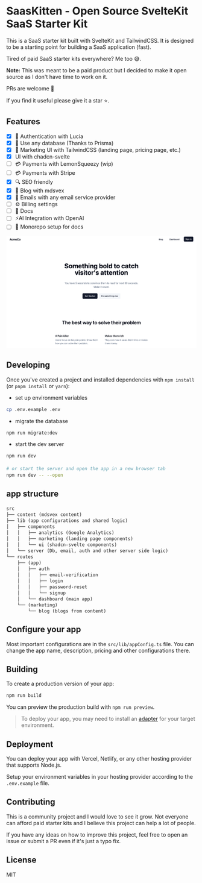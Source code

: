 # SaasKitten - Open Source SvelteKit SaaS Starter Kit

This is a SaaS starter kit built with SvelteKit and TailwindCSS. It is designed to be a starting point for building a SaaS application (fast).

Tired of paid SaaS starter kits everywhere? Me too 😅.

**Note:** This was meant to be a paid product but I decided to make it open source as I don't have time to work on it.

PRs are welcome 🙏

If you find it useful please give it a star ⭐.

## Features

- [x] 🪪 Authentication with Lucia
- [x] 💾 Use any database (Thanks to Prisma)
- [x] 🎨 Marketing UI with TailwindCSS (landing page, pricing page, etc.)
- [x] UI with chadcn-svelte
- [ ] 💳 Payments with LemonSqueezy (wip)
- [ ] 💳 Payments with Stripe
- [x] 🔍 SEO friendly
- [x] 📝 Blog with mdsvex
- [x] 💌 Emails with any email service provider
- [ ] ⚙️ Billing settings
- [ ] 📑 Docs
- [ ] ⚡AI Integration with OpenAI
- [ ] 👷 Monorepo setup for docs

![screenshot](./screenshot.png)

## Developing

Once you've created a project and installed dependencies with `npm install` (or `pnpm install` or `yarn`):

- set up environment variables

```bash
cp .env.example .env
```

- migrate the database

```bash
npm run migrate:dev
```

- start the dev server

```bash
npm run dev

# or start the server and open the app in a new browser tab
npm run dev -- --open
```

## app structure

```
src
├── content (mdsvex content)
├── lib (app configurations and shared logic)
│   ├── components
│   │   ├── analytics (Google Analytics)
│   │   ├── marketing (landing page components)
│   │   └── ui (shadcn-svelte components)
│   └── server (Db, email, auth and other server side logic)
└── routes
    ├── (app)
    │   ├── auth
    │   │   ├── email-verification
    │   │   ├── login
    │   │   ├── password-reset
    │   │   └── signup
    │   └── dashboard (main app)
    └── (marketing)
        └── blog (blogs from content)
```

## Configure your app

Most important configurations are in the `src/lib/appConfig.ts` file.
You can change the app name, description, pricing and other configurations there.

## Building

To create a production version of your app:

```bash
npm run build
```

You can preview the production build with `npm run preview`.

> To deploy your app, you may need to install an [adapter](https://kit.svelte.dev/docs/adapters) for your target environment.

## Deployment

You can deploy your app with Vercel, Netlify, or any other hosting provider that supports Node.js.

Setup your environment variables in your hosting provider according to the `.env.example` file.

## Contributing

This is a community project and I would love to see it grow.
Not everyone can afford paid starter kits and I believe this project can help a lot of people.

If you have any ideas on how to improve this project, feel free to open an issue or submit a PR even if it's just a typo fix.

## License

MIT
